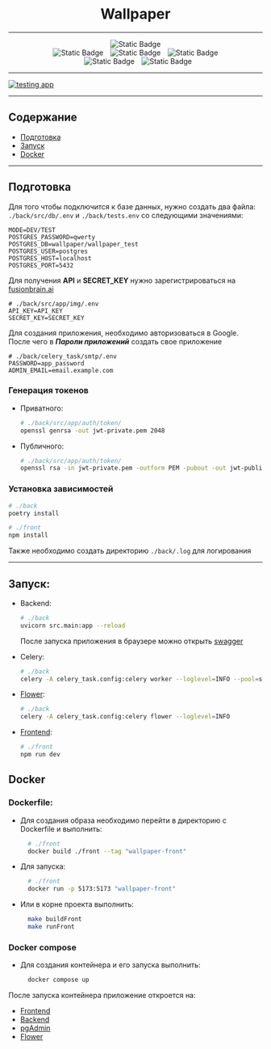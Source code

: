 <div align="center">
    <h1>Wallpaper</h1>
</div>

---
<div align="center">
    <img alt="Static Badge" src="https://img.shields.io/badge/-Python_3.12-%23354D73?style=flat&logo=python&labelColor=%231C1C1C">
    <br>
    <img alt="Static Badge" src="https://img.shields.io/badge/-FastApi_0.112.2-%23009B77?style=flat&logo=fastapi&labelColor=%231C1C1C">
    <img alt="Static Badge" style="padding: 0 10px" src="https://img.shields.io/badge/-SQLAlchemy_2.0.34-%23009B77?style=flat&logo=sqlalchemy&labelColor=%231C1C1C">
    <img alt="Static Badge" src="https://img.shields.io/badge/-Celery_5.4.0-%23009B77?style=flat&logo=celery&labelColor=%231C1C1C">
    <br>
    <img alt="Static Badge" style="padding: 0 10px" src="https://img.shields.io/badge/-Redis_5.0.8-%23D53032?style=flat&logo=redis&labelColor=%231C1C1C">
    <img alt="Static Badge" src="https://img.shields.io/badge/-PyDantic_2.9.0-%23FF0033?style=flat&logo=pydantic&labelColor=%231C1C1C">

</div>

---
[![testing app](https://github.com/StimorolBot/wallpaper/actions/workflows/testing.yml/badge.svg?branch=main)](https://github.com/StimorolBot/wallpaper/actions/workflows/testing.yml)

---

## Содержание

* [Подготовка](#подготовка)
* [Запуск](#запуск)
* [Docker](##Docker)

---


## Подготовка
Для того чтобы подключится к базе данных, нужно создать два файла:
<code>./back/src/db/.env</code> и <code>./back/tests.env</code>
со следующими значениями:
```dotenv
MODE=DEV/TEST
POSTGRES_PASSWORD=qwerty
POSTGRES_DB=wallpaper/wallpaper_test
POSTGRES_USER=postgres
POSTGRES_HOST=localhost
POSTGRES_PORT=5432
``` 
Для получения **API** и **SECRET_KEY** нужно зарегистрироваться на
[fusionbrain.ai](https://auth.fusionbrain.ai/realms/FB/protocol/openid-connect/auth?client_id=fusion-web&scope=openid%20email%20profile&response_type=code&redirect_uri=https%3A%2F%2Ffusionbrain.ai%2Fapi%2Fauth%2Fcallback%2Fkeycloak&state=04mcBTVCvfO1WQMYRCZLtsH3V6lmzRLeq4XGinLefpE&code_challenge=sQ8_Hyu9ISLDSfxaMt-R-EMGeoqx5KvNJbKcdkS5bAg&code_challenge_method=S256)  
```dotenv
# ./back/src/app/img/.env
API_KEY=API_KEY
SECRET_KEY=SECRET_KEY
```
Для создания приложения, необходимо авторизоваться в Google. </br>
После чего в ***Пароли приложений*** создать свое приложение

```dotenv
# ./back/celery_task/smtp/.env
PASSWORD=app_password
ADMIN_EMAIL=email.example.com
```

### Генерация токенов
* Приватного:
    ```bash
    # ./back/src/app/auth/token/
    openssl genrsa -out jwt-private.pem 2048 
    ```
* Публичного:
    ```bash
    # ./back/src/app/auth/token/
    openssl rsa -in jwt-private.pem -outform PEM -pubout -out jwt-public.pem 
    ```

### Установка зависимостей
```bash
# ./back
poetry install
```
```bash
# ./front
npm install
```

Также необходимо создать директорию  ```./back/.log``` для логирования

---

## Запуск:
* Backend:
  ```bash
  # ./back
  uvicorn src.main:app --reload
  ```
  После запуска приложения в браузере можно открыть [swagger](http://localhost:8000/docs)

* Celery:
  ```bash
  # ./back
  celery -A celery_task.config:celery worker --loglevel=INFO --pool=solo
  ```

* [Flower](http://localhost:5555/):
  ```bash
  # ./back
  celery -A celery_task.config:celery flower --loglevel=INFO
  ```

* [Frontend](http://localhost:5173): 
  ```bash
  # ./front
  npm run dev
  ```
 
## Docker
### Dockerfile:
* Для создания образа необходимо перейти в директорию с Dockerfile и выполнить:
  ```bash
    # ./front
    docker build ./front --tag "wallpaper-front"
  ```
* Для запуска: 
  ```bash
    # ./front
    docker run -p 5173:5173 "wallpaper-front"
  ```
* Или в корне проекта выполнить:
  ```bash
    make buildFront
    make runFront
  ```
### Docker compose
* Для создания контейнера и его запуска выполнить:
  ```bash
    docker compose up 
  ```
После запуска контейнера приложение откроется на:
* [Frontend](http://127.0.0.1:80)
* [Backend](http://127.0.0.1:8000)
* [pgAdmin](http://127.0.0.1:5000)
* [Flower](http://127.0.0.1:5555)
